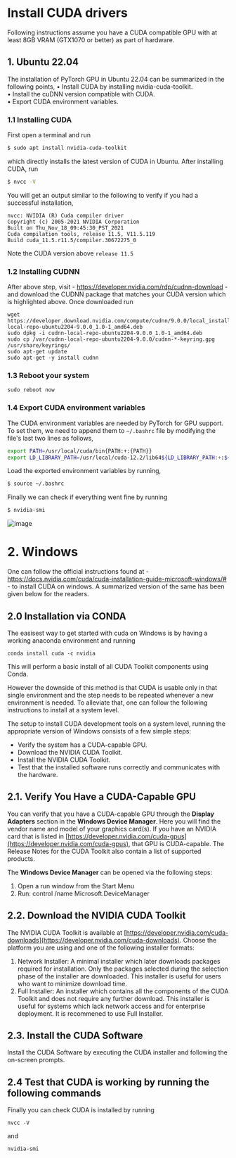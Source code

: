 # Install CUDA drivers
Following instructions assume you have a CUDA compatible GPU with at least 8GB VRAM (GTX1070 or better) as part of hardware. 

## 1. Ubuntu 22.04
The installation of PyTorch GPU in Ubuntu 22.04 can be summarized in the following points,
•   Install CUDA by installing nvidia-cuda-toolkit.  
•   Install the cuDNN version compatible with CUDA.  
•   Export CUDA environment variables.  

### 1.1 Installing CUDA
First open a terminal and run 
```bash
$ sudo apt install nvidia-cuda-toolkit
```

which directly installs the latest version of CUDA in Ubuntu. After installing CUDA, run 
```bash
$ nvcc -V
```
You will get an output similar to the following to verify if you had a successful installation,
```
nvcc: NVIDIA (R) Cuda compiler driver
Copyright (c) 2005-2021 NVIDIA Corporation
Built on Thu_Nov_18_09:45:30_PST_2021
Cuda compilation tools, release 11.5, V11.5.119
Build cuda_11.5.r11.5/compiler.30672275_0
```
Note the CUDA version above `release 11.5`

### 1.2 Installing CUDNN
After above step, visit - https://developer.nvidia.com/rdp/cudnn-download - and download the CUDNN package that matches your CUDA version which is highlighted above. Once downloaded run

```
wget https://developer.download.nvidia.com/compute/cudnn/9.0.0/local_installers/cudnn-local-repo-ubuntu2204-9.0.0_1.0-1_amd64.deb
sudo dpkg -i cudnn-local-repo-ubuntu2204-9.0.0_1.0-1_amd64.deb
sudo cp /var/cudnn-local-repo-ubuntu2204-9.0.0/cudnn-*-keyring.gpg /usr/share/keyrings/
sudo apt-get update
sudo apt-get -y install cudnn
```

### 1.3 Reboot your system
```
sudo reboot now
```

### 1.4 Export CUDA environment variables

The CUDA environment variables are needed by PyTorch for GPU support. To set them, we need to append them to `~/.bashrc` file by modifying the file's last two lines as follows,
```bash
export PATH=/usr/local/cuda/bin{PATH:+:{PATH}}  
export LD_LIBRARY_PATH=/usr/local/cuda-12.2/lib64${LD_LIBRARY_PATH:+:${LD_LIBRARY_PATH}}
```

Load the exported environment variables by running,
```bash
$ source ~/.bashrc
```

Finally we can check if everything went fine by running 
```bash
$ nvidia-smi
```
<img src='https://i.imgur.com/KKsdGf2.png' alt='image' style='max-height: 400px; width=auto;'>


# 2. Windows
One can follow the official instructions found at - https://docs.nvidia.com/cuda/cuda-installation-guide-microsoft-windows/# - to install CUDA on windows. A summarized version of the same has been given below for the readers.

## 2.0 Installation via CONDA
The easisest way to get started with cuda on Windows is by having a working anaconda environment and running
```
conda install cuda -c nvidia
```
This will perform a basic install of all CUDA Toolkit components using Conda.

However the downside of this method is that CUDA is usable only in that single environment and the step needs to be repeated whenever a new environment is needed.
To alleviate that, one can follow the following instructions to install at a system level.

The setup to install CUDA development tools on a system level, running the appropriate version of Windows consists of a few simple steps:
- Verify the system has a CUDA-capable GPU.
- Download the NVIDIA CUDA Toolkit.
- Install the NVIDIA CUDA Toolkit.
- Test that the installed software runs correctly and communicates with the hardware.

## 2.1. Verify You Have a CUDA-Capable GPU

You can verify that you have a CUDA-capable GPU through the **Display Adapters** section in the **Windows Device Manager**. Here you will find the vendor name and model of your graphics card(s). If you have an NVIDIA card that is listed in [https://developer.nvidia.com/cuda-gpus](https://developer.nvidia.com/cuda-gpus), that GPU is CUDA-capable. The Release Notes for the CUDA Toolkit also contain a list of supported products.

The **Windows Device Manager** can be opened via the following steps:
1. Open a run window from the Start Menu
2. Run:
    control /name Microsoft.DeviceManager

## 2.2. Download the NVIDIA CUDA Toolkit

The NVIDIA CUDA Toolkit is available at [https://developer.nvidia.com/cuda-downloads](https://developer.nvidia.com/cuda-downloads). Choose the platform you are using and one of the following installer formats:
1. Network Installer: A minimal installer which later downloads packages required for installation. Only the packages selected during the selection phase of the installer are downloaded. This installer is useful for users who want to minimize download time.
2. Full Installer: An installer which contains all the components of the CUDA Toolkit and does not require any further download. This installer is useful for systems which lack network access and for enterprise deployment.
It is recommened to use Full Installer.



## 2.3. Install the CUDA Software
Install the CUDA Software by executing the CUDA installer and following the on-screen prompts.

## 2.4 Test that CUDA is working by running the following commands
Finally you can check CUDA is installed by running
```
nvcc -V
```
and
```
nvidia-smi
```
